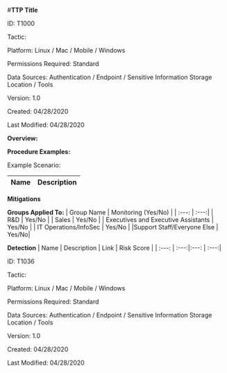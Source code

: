 #**TTP Title**

ID: T1000

Tactic: 

Platform: Linux / Mac / Mobile / Windows

Permissions Required: Standard

Data Sources: Authentication / Endpoint / Sensitive Information Storage Location / Tools

Version: 1.0

Created: 04/28/2020

Last Modified: 04/28/2020


**Overview:**

**Procedure Examples:**

Example Scenario:

| Name | Description |
| :---:| :---:|

**Mitigations**

**Groups Applied To:**
| Group Name | Monitoring (Yes/No) |
| :---: | :---:|
| R&D	| Yes/No |
| Sales | Yes/No |
| Executives and Executive Assistants |	Yes/No |
| IT Operations/InfoSec	| Yes/No |
|Support Staff/Everyone Else | Yes/No|

**Detection**
| Name | Description | Link | Risk Score |
| :---: | :---:|:---: | :---:|




ID: T1036

Tactic: 

Platform: Linux / Mac / Mobile / Windows

Permissions Required: Standard

Data Sources: Authentication / Endpoint / Sensitive Information Storage Location / Tools

Version: 1.0

Created: 04/28/2020

Last Modified: 04/28/2020

